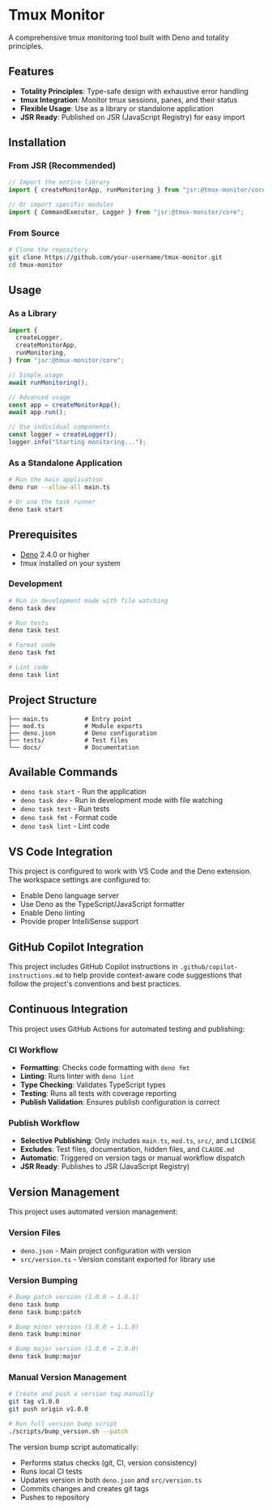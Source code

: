 # Tmux Monitor

A comprehensive tmux monitoring tool built with Deno and totality principles.

## Features

- **Totality Principles**: Type-safe design with exhaustive error handling
- **tmux Integration**: Monitor tmux sessions, panes, and their status
- **Flexible Usage**: Use as a library or standalone application
- **JSR Ready**: Published on JSR (JavaScript Registry) for easy import

## Installation

### From JSR (Recommended)

```typescript
// Import the entire library
import { createMonitorApp, runMonitoring } from "jsr:@tmux-monitor/core";

// Or import specific modules
import { CommandExecutor, Logger } from "jsr:@tmux-monitor/core";
```

### From Source

```bash
# Clone the repository
git clone https://github.com/your-username/tmux-monitor.git
cd tmux-monitor
```

## Usage

### As a Library

```typescript
import {
  createLogger,
  createMonitorApp,
  runMonitoring,
} from "jsr:@tmux-monitor/core";

// Simple usage
await runMonitoring();

// Advanced usage
const app = createMonitorApp();
await app.run();

// Use individual components
const logger = createLogger();
logger.info("Starting monitoring...");
```

### As a Standalone Application

```bash
# Run the main application
deno run --allow-all main.ts

# Or use the task runner
deno task start
```

## Prerequisites

- [Deno](https://deno.land/) 2.4.0 or higher
- tmux installed on your system

### Development

```bash
# Run in development mode with file watching
deno task dev

# Run tests
deno task test

# Format code
deno task fmt

# Lint code
deno task lint
```

## Project Structure

```
├── main.ts          # Entry point
├── mod.ts           # Module exports
├── deno.json        # Deno configuration
├── tests/           # Test files
└── docs/            # Documentation
```

## Available Commands

- `deno task start` - Run the application
- `deno task dev` - Run in development mode with file watching
- `deno task test` - Run tests
- `deno task fmt` - Format code
- `deno task lint` - Lint code

## VS Code Integration

This project is configured to work with VS Code and the Deno extension. The
workspace settings are configured to:

- Enable Deno language server
- Use Deno as the TypeScript/JavaScript formatter
- Enable Deno linting
- Provide proper IntelliSense support

## GitHub Copilot Integration

This project includes GitHub Copilot instructions in
`.github/copilot-instructions.md` to help provide context-aware code suggestions
that follow the project's conventions and best practices.

## Continuous Integration

This project uses GitHub Actions for automated testing and publishing:

### CI Workflow

- **Formatting**: Checks code formatting with `deno fmt`
- **Linting**: Runs linter with `deno lint`
- **Type Checking**: Validates TypeScript types
- **Testing**: Runs all tests with coverage reporting
- **Publish Validation**: Ensures publish configuration is correct

### Publish Workflow

- **Selective Publishing**: Only includes `main.ts`, `mod.ts`, `src/`, and
  `LICENSE`
- **Excludes**: Test files, documentation, hidden files, and `CLAUDE.md`
- **Automatic**: Triggered on version tags or manual workflow dispatch
- **JSR Ready**: Publishes to JSR (JavaScript Registry)

## Version Management

This project uses automated version management:

### Version Files

- `deno.json` - Main project configuration with version
- `src/version.ts` - Version constant exported for library use

### Version Bumping

```bash
# Bump patch version (1.0.0 → 1.0.1)
deno task bump
deno task bump:patch

# Bump minor version (1.0.0 → 1.1.0)
deno task bump:minor

# Bump major version (1.0.0 → 2.0.0)
deno task bump:major
```

### Manual Version Management

```bash
# Create and push a version tag manually
git tag v1.0.0
git push origin v1.0.0

# Run full version bump script
./scripts/bump_version.sh --patch
```

The version bump script automatically:

- Performs status checks (git, CI, version consistency)
- Runs local CI tests
- Updates version in both `deno.json` and `src/version.ts`
- Commits changes and creates git tags
- Pushes to repository
